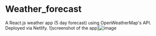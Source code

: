 # Weather_forecast
A React.js weather app (5 day forecast) using OpenWeatherMap's API. Deployed via Netlify.
![screenshot of the app]![image](https://github.com/arpi2001/Weather_forecast/assets/107062835/021a4106-a03b-431f-8a5f-2dbad3bec469)



